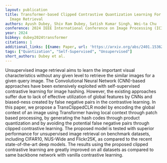 ```yaml
---
layout: publication
title: Transformer-based Clipped Contrastive Quantization Learning For Unsupervised
  Image Retrieval
authors: Ayush Dubey, Shiv Ram Dubey, Satish Kumar Singh, Wei-ta Chu
conference: 2024 IEEE International Conference on Image Processing (ICIP)
year: 2024
bibkey: dubey2024transformer
citations: 1
additional_links: [{name: Paper, url: 'https://arxiv.org/abs/2401.15362'}]
tags: ["Quantization", "Self-Supervised", "Unsupervised"]
short_authors: Dubey et al.
---
```

Unsupervised image retrieval aims to learn the important visual
characteristics without any given level to retrieve the similar images for a
given query image. The Convolutional Neural Network (CNN)-based approaches have
been extensively exploited with self-supervised contrastive learning for image
hashing. However, the existing approaches suffer due to lack of effective
utilization of global features by CNNs and biased-ness created by false
negative pairs in the contrastive learning. In this paper, we propose a
TransClippedCLR model by encoding the global context of an image using
Transformer having local context through patch based processing, by generating
the hash codes through product quantization and by avoiding the potential false
negative pairs through clipped contrastive learning. The proposed model is
tested with superior performance for unsupervised image retrieval on benchmark
datasets, including CIFAR10, NUS-Wide and Flickr25K, as compared to the recent
state-of-the-art deep models. The results using the proposed clipped
contrastive learning are greatly improved on all datasets as compared to same
backbone network with vanilla contrastive learning.